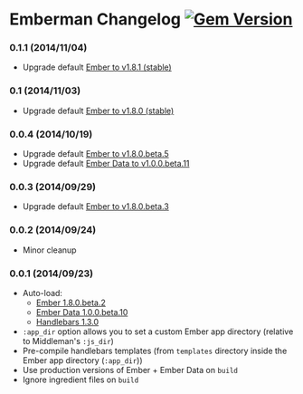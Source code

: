 # Emberman Changelog [![Gem Version](https://badge.fury.io/rb/emberman.svg)](http://badge.fury.io/rb/emberman)

### 0.1.1 (2014/11/04)
- Upgrade default [Ember to v1.8.1 (stable)](https://github.com/emberjs/ember.js/blob/v1.8.1/CHANGELOG.md)

### 0.1 (2014/11/03)
- Upgrade default [Ember to v1.8.0 (stable)](https://github.com/emberjs/ember.js/blob/v1.8.0/CHANGELOG.md)

### 0.0.4 (2014/10/19)
- Upgrade default [Ember to v1.8.0.beta.5](https://github.com/emberjs/ember.js/blob/v1.8.0-beta.5/CHANGELOG.md)
- Upgrade default [Ember Data to v1.0.0.beta.11](https://github.com/emberjs/data/blob/v1.0.0-beta.11/CHANGELOG.md)

### 0.0.3 (2014/09/29)
- Upgrade default [Ember to v1.8.0.beta.3](https://github.com/emberjs/ember.js/blob/v1.8.0-beta.3/CHANGELOG.md)

### 0.0.2 (2014/09/24)
- Minor cleanup

### 0.0.1 (2014/09/23)
- Auto-load:
  + [Ember 1.8.0.beta.2](https://github.com/emberjs/ember.js/releases/tag/v1.8.0-beta.2)
  + [Ember Data 1.0.0.beta.10](https://github.com/emberjs/data/releases/tag/v1.0.0-beta.10)
  + [Handlebars 1.3.0](https://github.com/wycats/handlebars.js/releases/tag/v1.3.0)
- `:app_dir` option allows you to set a custom Ember app directory (relative to Middleman's `:js_dir`)
- Pre-compile handlebars templates (from `templates` directory inside the Ember app directory (`:app_dir`))
- Use production versions of Ember + Ember Data on `build`
- Ignore ingredient files on `build`
